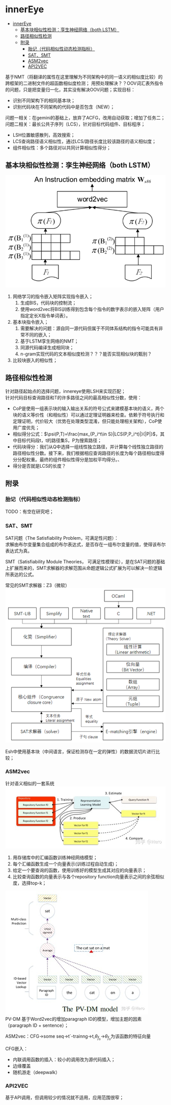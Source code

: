 <!--
 * @Author: Suez_kip 287140262@qq.com
 * @Date: 2022-11-26 18:38:14
 * @LastEditTime: 2022-11-30 15:25:50
 * @LastEditors: Suez_kip
 * @Description: 
-->
# innerEye

- [innerEye](#innereye)
  - [基本块相似性检测：孪生神经网络（both LSTM）](#基本块相似性检测孪生神经网络both-lstm)
  - [路径相似性检测](#路径相似性检测)
  - [附录](#附录)
    - [胎记（代码相似性动态检测指标）](#胎记代码相似性动态检测指标)
    - [SAT、SMT](#satsmt)
    - [ASM2vec](#asm2vec)
    - [API2VEC](#api2vec)

基于NMT（将翻译的属性在这里理解为不同架构中的同一语义的相似度比较）的跨框架的二进制文件的超函数相似度检测；
用预处理解决？？OOV词汇表外指令的问题，只是把变量归一化，其实没有解决OOV问题；实现目标：  

- 识别不同架构下的相同基本块；
- 识别代码块在不同架构的代码中是否包含（NEW）；

问题一相关：在gemini的基础上，放弃了ACFG，改用自动获取；增加了任务二；
问题二相关：最长公共子序列（LCS），针对目标代码组件、目标程序；

- LSH位置敏感散列，高效搜索；
- LCS查询路径语义相似性，通过LCS/路径长度比较该路径的语义相似度；
- 组件相似性：多个路径对以共同计算相似性得分；

## 基本块相似性检测：孪生神经网络（both LSTM）

![图 7](../images/9317e85bc280801bf62704169537fffe0a60c19c7b61bbebe7140a1297539ab5.png)  

1. 网络学习的指令嵌入矩阵实现指令嵌入；
   1. 生成BIS，代码块的控制流；
   2. 使用word2vec将BIS训练得到包含每个指令的数字表示的嵌入矩阵（用户指定定长X指令单词表）。
2. 基本块指令嵌入；
   1. 需要解决的问题：源自同一源代码但属于不同体系结构的指令可能具有非常不同的嵌入；
   2. 基于LSTM孪生网络的NMT；
   3. 同源代码编译生成相同块；
   4. n-gram实现代码的文本相似度检测？？？能否实现相似块的甄别？
3. 比较块嵌入的相似性；

## 路径相似性检测

针对路径起始点的选择问题，innereye使用LSH来实现匹配；  
针对代码目标查询路径和T的许多路径之间的最高相似性分数，使用：  

- CoP是使用一组表示块的输入输出关系的符号公式来建模基本块的语义，两个块的语义等价性（和相似性）可以通过定理证明器来检查。依赖于符号执行和定理证明，代价较大（优势在处理类型混淆，但只能处理相关架构），CoP使用广度优先；
- 相似得分公式：$\psi(P,T)=\frac{max_{P_i^t\in S}|LCS(P,P_i^t)|}{|P|}$，其中目标代码段t，t的路径集S，P为搜索路径；
- 代码块得分：我们从Q中选择一组线性独立路径，并计算每个线性独立路径的路径相似性分数。接下来，我们根据相应查询路径的长度为每个路径相似度得分分配权重。最终的组件相似性得分是加权平均得分。、
- 得分是否就是LCS的长度？

## 附录

### 胎记（代码相似性动态检测指标）

TODO：有空在研究吧；

### SAT、SMT

SAT问题（The Satisfiability Problem，可满足性问题）：  
求解由布尔变量集合组成的布尔表达式，是否存在一组布尔变量的值，使得该布尔表达式为真。  

SMT（Satisfiability Module Theories， 可满足性模理论），是在SAT问题的基础上扩展而来的，SMT求解器的求解范围从命题逻辑公式扩展为可以解决一阶逻辑所表达的公式。

常见的SMT求解器：Z3（微软）  
![图 8](../images/39d6ea7068e0b5116e50546d4f10aa0a0526a48b4975d72cfe92dd3426f53785.png)  

Esh中使用基本块（中间语言，保证检测存在一定的弹性）的数据流切片进行比较；

### ASM2vec

针对语义相似的一套系统
![图 9](../images/7afe202910101be86676ad995f1628c400c698f55bdce9311847c22ac22f9c5a.png)  

1. 用存储库中的汇编函数训练神经网络模型；
2. 每个汇编函数生成一个向量表示(训练过程自动生成)；
3. 给定一个要查询的函数，使用训练好的模型生成其对应的向量表示；
4. 比较查询函数的向量表示与各个repository function向量表示之间的余弦相似度，选择top-k；

![图 10](../images/1596972d58ad442f2ce6a0dc8fa1ad15a4c2db065258176a6bbc4b01a5f25abe.png)  
PV-DM 基于Word2vec的增加paragraph ID的模型，增加主题的因素（paragraph ID + sentence）；

ASM2vec：CFG->some seq->t`-trainng->t,$\theta_{f_s}$->$\theta_{f_s}$为该函数的特征向量

CFG嵌入：

- 内联调用函数的插入：较小的调用改为源代码插入；
- 边缘覆盖
- 随机游走（deepwalk）

### API2VEC

基于API调用，但调用较少的情况就不适用，应用范围很窄；

